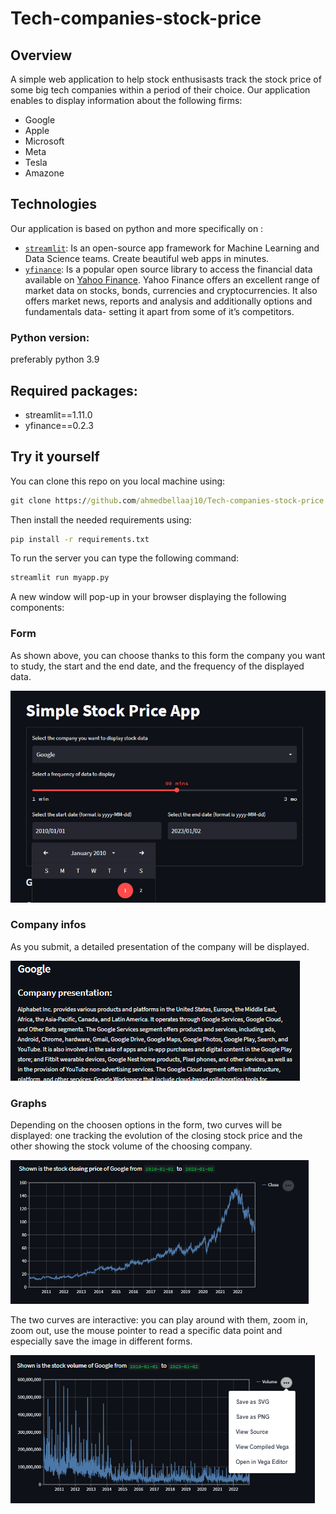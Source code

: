 # Tech-companies-stock-price
## Overview
A simple web application to help stock enthusisasts track the stock price of some big tech companies within a period of their choice.
Our application enables to display information about the following firms:
* Google
* Apple
* Microsoft
* Meta
* Tesla
* Amazone
## Technologies
Our application is based on python and more specifically on :
* [`streamlit`](https://streamlit.io/): Is an open-source app framework for Machine Learning and Data Science teams. Create beautiful web apps in minutes.
* [`yfinance`](https://pypi.org/project/yfinance/): Is a popular open source library to access the financial data available on [Yahoo Finance](https://finance.yahoo.com/). Yahoo Finance offers an excellent range of market data on stocks, bonds, currencies and cryptocurrencies. It also offers market news, reports and analysis and additionally options and fundamentals data- setting it apart from some of it’s competitors.
### Python version: 
preferably python 3.9
## Required packages:
* streamlit==1.11.0
* yfinance==0.2.3
## Try it yourself
You can clone this repo on you local machine using:
```cmd
git clone https://github.com/ahmedbellaaj10/Tech-companies-stock-price.git
```
Then install the needed requirements using:
```cmd
pip install -r requirements.txt
```
To run the server you can type the following command:
```cmd
streamlit run myapp.py
```
A new window will pop-up in your browser displaying the following components:
### Form
As shown above, you can choose thanks to this form the company you want to study, the start and the end date, and the frequency of the displayed data.

![image](images/from.png)

### Company infos

As you submit, a detailed presentation of the company will be displayed.

![image](images/infos.png)

### Graphs
Depending on the choosen options in the form, two curves will be displayed: one tracking the evolution of the closing stock price and the other showing the stock volume of the choosing company.

![image](images/courbe.png)

The two curves are interactive: you can play around with them, zoom in, zoom out, use the mouse pointer to read a specific data point and especially save the image in different forms.

![image](images/interactive.png)
